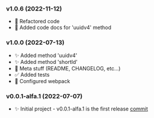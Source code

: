 ### v1.0.6 (2022-11-12)
- 🔧 Refactored code
- 📝 Added code docs for 'uuidv4' method 


### v1.0.0 (2022-07-13)

-  ✨ Added method 'uuidv4'
-  ✨ Added method 'shortId'
-  📝 Meta stuff (README, CHANGELOG, etc...)
-  ✅ Added tests
-  🔧 Configured webpack

### v0.0.1-alfa.1 (2022-07-07)

-  ✨ Initial project - v0.0.1-alfa.1 is the first release [commit](https://github.com/nikitababko/id-generator/commit/41eb9b34e9bd2c5a44cf959446d0523f15254c0c)
